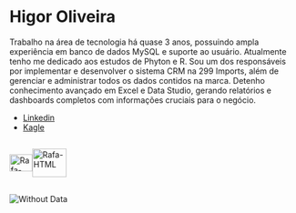 # Higor Oliveira

Trabalho na área de tecnologia há quase 3 anos, possuindo ampla experiência em banco de dados MySQL e suporte ao usuário. Atualmente tenho me dedicado aos estudos de Phyton e R. Sou um dos responsáveis por implementar e desenvolver o sistema CRM na 299 Imports, além de gerenciar e administrar todos os dados contidos na marca. Detenho conhecimento avançado em Excel e Data Studio, gerando relatórios e dashboards completos com informações cruciais para o negócio.

- <a href="https://www.linkedin.com/in/higor-de-oliveira/" rel="nofollow">Linkedin</a>
- <a href="https://www.kaggle.com/hgosouza" rel="nofollow">Kagle</a>

##
<img align="center" alt="Rafa-HTML" height="30" width="40" src="https://cdn.jsdelivr.net/gh/devicons/devicon/icons/flutter/flutter-original.svg" style="max-width: 100%;"><img align="center" alt="Rafa-HTML" height="50" width="60" src="https://cdn.jsdelivr.net/gh/devicons/devicon/icons/mysql/mysql-original-wordmark.svg" style="max-width: 100%;">

##

![Without Data](https://user-images.githubusercontent.com/102627812/183553176-44d9d39e-0eae-49ef-a864-b006c96be9a5.jpeg)
